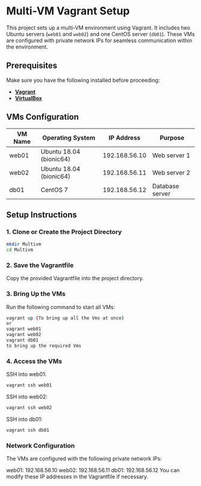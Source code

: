 # Multi-VM Vagrant Setup

This project sets up a multi-VM environment using Vagrant. It includes two Ubuntu servers (`web01` and `web02`) and one CentOS server (`db01`). These VMs are configured with private network IPs for seamless communication within the environment.

## Prerequisites

Make sure you have the following installed before proceeding:

- **[Vagrant](https://www.vagrantup.com/downloads)**
- **[VirtualBox](https://www.virtualbox.org/)**

## VMs Configuration

| VM Name | Operating System        | IP Address      | Purpose         |
|---------|-------------------------|-----------------|-----------------|
| web01   | Ubuntu 18.04 (bionic64) | 192.168.56.10   | Web server 1    |
| web02   | Ubuntu 18.04 (bionic64) | 192.168.56.11   | Web server 2    |
| db01    | CentOS 7                | 192.168.56.12   | Database server |

## Setup Instructions

### 1. Clone or Create the Project Directory

```bash
mkdir Multivm
cd Multivm
```

### 2. Save the Vagrantfile
Copy the provided Vagrantfile into the project directory.

### 3. Bring Up the VMs
Run the following command to start all VMs:

```bash
vagrant up (To bring up all the Vms at once)
or
vagrant web01
vagrant web02
vagrant db01
to bring up the required Vms
```
### 4. Access the VMs
SSH into web01:
```bash
vagrant ssh web01
```
SSH into web02:
```bash
vagrant ssh web02
```
SSH into db01:
```bash
vagrant ssh db01
```

### Network Configuration
The VMs are configured with the following private network IPs:

web01: 192.168.56.10
web02: 192.168.56.11
db01: 192.168.56.12
You can modify these IP addresses in the Vagrantfile if necessary.
